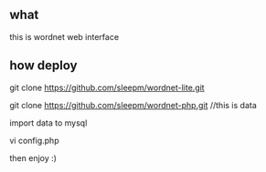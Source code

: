 ## what
this is wordnet web interface

## how deploy
git clone https://github.com/sleepm/wordnet-lite.git

git clone https://github.com/sleepm/wordnet-php.git //this is data

import data to mysql

vi config.php

then enjoy :)
